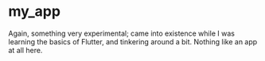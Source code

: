 # my_app

Again, something very experimental; came into existence while I was learning the basics of Flutter, and tinkering around a bit. Nothing like an app at all here.

